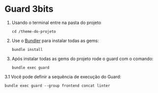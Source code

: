Guard 3bits
=====

1.  Usando o terminal entre na pasta do projeto

    ``cd /theme-do-projeto``

2.  Use o [Bundler](http://bundler.io/) para instalar todas as gems:

    ``bundle install``

3.  Após instalar todas as gems do projeto rode o guard com o comando:

    ``bundle exec guard``

3.1 Você pode definir a sequência de execução do Guard:

    bundle exec guard --group frontend concat linter
